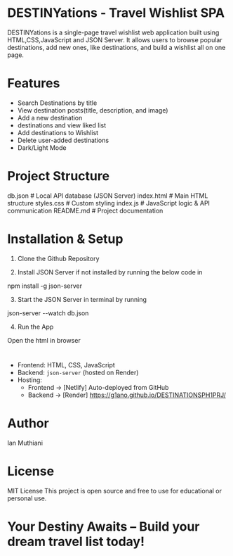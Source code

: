 # DESTINYations - Travel Wishlist SPA

DESTINYations is a single-page travel wishlist web application built using HTML,CSS,JavaScript and JSON Server. It allows users to browse popular destinations, add new ones, like destinations, and build a wishlist all on one page.

# Features

- Search Destinations by title
- View destination posts(title, description, and image)
- Add a new destination
- destinations and view liked list
- Add destinations to Wishlist
- Delete user-added destinations
- Dark/Light Mode

# Project Structure

db.json         # Local API database (JSON Server)
index.html      # Main HTML structure
styles.css      # Custom styling
index.js        # JavaScript logic & API communication
README.md       # Project documentation

# Installation & Setup
1. Clone the Github Repository

2. Install JSON Server if not installed by running the below code in 

npm install -g json-server

3. Start the JSON Server in terminal by running

json-server --watch db.json

4. Run the App

Open the html in browser

# 
- Frontend: HTML, CSS, JavaScript
- Backend: `json-server` (hosted on Render)
- Hosting: 
  - Frontend → [Netlify] Auto-deployed from GitHub
  - Backend → [Render] https://g1ano.github.io/DESTINATIONSPH1PRJ/

# Author
Ian Muthiani

# License
MIT License
This project is open source and free to use for educational or personal use.

# Your Destiny Awaits – Build your dream travel list today!
